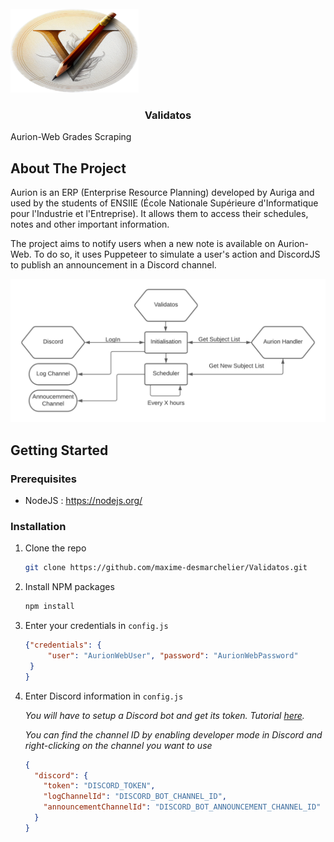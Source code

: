 <!-- PROJECT LOGO -->
<br />
<div>
  <a href="https://github.com/othneildrew/Best-README-Template">
    <img src="images/logo.png" alt="Logo" width="205" height="134">
  </a>

<h3 align="center">Validatos</h3>

  <p>
    Aurion-Web Grades Scraping
    <br />
  </p>
</div>


<!-- ABOUT THE PROJECT -->

## About The Project

Aurion is an ERP (Enterprise Resource Planning) developed by Auriga and used by the students of ENSIIE (École Nationale
Supérieure d'Informatique pour l'Industrie et l'Entreprise). It allows them to access their schedules, notes and other
important information.

The project aims to notify users when a new note is available on Aurion-Web. To do so, it uses Puppeteer to simulate a
user's action and DiscordJS to publish an announcement in a Discord channel.

<img alt="Program's structure" src="images/structure.png">

## Getting Started

### Prerequisites

* NodeJS : https://nodejs.org/

### Installation

1. Clone the repo
   ```sh
   git clone https://github.com/maxime-desmarchelier/Validatos.git
   ```
2. Install NPM packages
   ```sh
   npm install
   ```
3. Enter your credentials in `config.js`
   ```json
   {"credentials": {
        "user": "AurionWebUser", "password": "AurionWebPassword"
    }
   }
   ```
4. Enter Discord information in `config.js`

   _You will have to setup a Discord bot and get its token. Tutorial [here](https://discordjs.guide/preparations/setting-up-a-bot-application.html#creating-your-bot)._
  
   _You can find the channel ID by enabling developer mode in Discord and right-clicking on the channel you want to use_
   ```json
   {
     "discord": {
       "token": "DISCORD_TOKEN",
       "logChannelId": "DISCORD_BOT_CHANNEL_ID",
       "announcementChannelId": "DISCORD_BOT_ANNOUNCEMENT_CHANNEL_ID"
     }
   }
   ```
